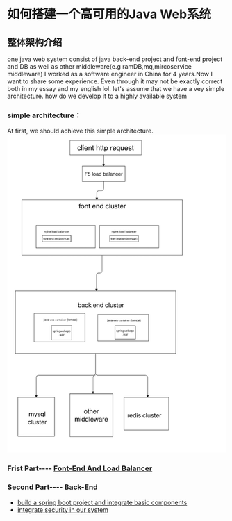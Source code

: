 # 如何搭建一个高可用的Java Web系统

## 整体架构介绍
one java web system consist of java back-end project and font-end project and DB as well as other middleware(e.g ramDB,mq,mircoservice middleware)
I worked as a software engineer in China for 4 years.Now I want to share some experience. Even through it may not be exactly correct both in my essay and my english lol.
let's assume that we have a vey simple architecture. how do we develop it to a highly available system
### simple architecture：
At first, we should achieve this simple architecture.
![1](images/architecture1.jpg)
### Frist Part----  [Font-End And Load Balancer](files/mdfile/english/font_end.md)
### Second Part----  Back-End

- [build a spring boot project and integrate basic components](files/mdfile/english/springboot.md)
- [integrate security in our system ](files/mdfile/english/shiro.md)

